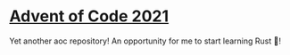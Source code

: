 # [Advent of Code 2021](https://adventofcode.com/2021)
Yet another aoc repository! An opportunity for me to start learning Rust :crab:!